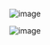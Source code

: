 ![image](https://user-images.githubusercontent.com/45227327/211172782-56941d53-07cf-4ed0-81a0-be386e8baadf.png)

![image](https://user-images.githubusercontent.com/45227327/211172793-5bfde93e-5af0-40d0-8786-3974598c2dac.png)

